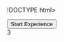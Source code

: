 !DOCTYPE html>
<html>
    <head>
        <script src="https://aframe.io/releases/1.7.0/aframe.min.js"></script>
         <meta charset="utf-8">
  <title>A-Frame with Countdown and Background Music</title>
  <meta name="viewport" content="width=device-width, initial-scale=1"><style>
      body { margin: 0; overflow: hidden; }

 #start-button {
        position: absolute;
        top: 50%;
        left: 50%;
        transform: translate(-50%, -50%);
        padding: 1em 2em;
        font-size: 1.5em;
        background: #222;
        color: white;
        border: none;
        cursor: pointer;
        z-index: 10;
      }

 #countdown {
        position: absolute;
        top: 50%;
        left: 50%;
        transform: translate(-50%, -50%);
        font-size: 8em;
        font-weight: bold;
        color: white;
        display: none;
        z-index: 9;
        text-shadow: 4px 4px 10px rgba(0,0,0,0.7);
      }
    </style>

</head>
    <body> 
    <!-- Audio element -->
    <audio id="bg-music" loop>
      <source src="https://github.com/29obrife-commits/gus/raw/refs/heads/main/glicher%20fien.mp3" type="audio/mpeg">
    </audio>
 <!-- UI elements -->
    <button id="start-button">Start Experience</button>
    <div id="countdown">3</div>
        <a-scene>
            <!-- Set the background -->
            <a-sky color="lightblue"></a-sky>   
            <!-- Set the floor -->
            <a-plane position="0 0 0" height="100" 
                    width="100" rotation="-90 0 0"
                    color="black">
            </a-plane>
              <!-- Animated box that slides along the floor, once -->
            <a-box position="-8 1.5 -10" color="blue"
                    height="3" width="3" depth="1"
                    animation__1="
                    property: position;
                    from: -8 1.5 -10;
                    to: 8 1.5 -10;
                         dur: 2000;
                    
                                    loop: false            "
                     animation__2="
                     property: rotation;
                from: 0 0 0;
                to: 0 360 0;
                dur: 2000;
                loop: true
                    "
                       animation__3="
                property:scale;
                from: 0 1 -5;
                to: 0 0 0;
                     startEvents: click;     "
           
            ></a-box>
             <a-sphere
                color="yellow" position="0 1 -5" radius="1"
                animation="
                    property: color;
                    from: rgb(255,0,0);
                    to: rgb(0, 0, 150);
                    startEvents: click;
                     loop: true
                "
                
                animation__2="
                property:scale;
                from: 0 1 -5;
                to: 0 0 0;
                                    startEvents: click;         
                                     
                "
                >
                 
                 
            </a-sphere>
                        <a-camera>
                <a-cursor></a-cursor>
            </a-camera>
                    </a-scene>  <!-- JavaScript -->
    <script>
      const music = document.getElementById('bg-music');
      const startBtn = document.getElementById('start-button');
      const countdownEl = document.getElementById('countdown');

      startBtn.addEventListener('click', () => {
        startBtn.style.display = 'none';
        startCountdown();
      });

      function startCountdown() {
        let count = 3;
        countdownEl.style.display = 'block';
        countdownEl.textContent = count;

        const interval = setInterval(() => {
          count--;
          if (count > 0) {
            countdownEl.textContent = count;
          } else {
            clearInterval(interval);
            countdownEl.style.display = 'none';
            music.play();
          }
        }, 1000);
      }
    </script>

                    

    </body>
</html>
